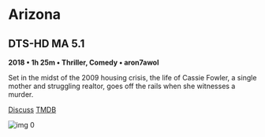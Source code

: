 # Arizona

## DTS-HD MA 5.1

**2018 • 1h 25m • Thriller, Comedy • aron7awol**

Set in the midst of the 2009 housing crisis, the life of Cassie Fowler, a single mother and struggling realtor, goes off the rails when she witnesses a murder.

[Discuss](https://www.avsforum.com/threads/bass-eq-for-filtered-movies.2995212/post-56908660)  [TMDB](490004)

![img 0](https://i.imgur.com/EnsVCyz.jpg)

